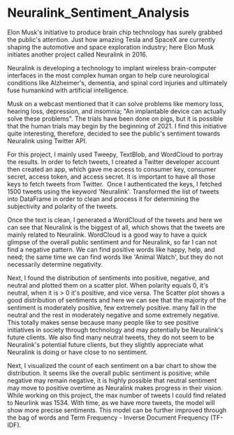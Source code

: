 # Neuralink_Sentiment_Analysis

Elon Musk's initiative to produce brain chip technology has surely grabbed the public's attention. Just how amazing Tesla and SpaceX are currently shaping the automotive and space exploration industry; here Elon Musk initiates another project called Neuralink in 2016. 

Neuralink is developing a technology to implant wireless brain-computer interfaces in the most complex human organ to help cure neurological conditions like Alzheimer's, dementia, and spinal cord injuries and ultimately fuse humankind with artificial intelligence. 

Musk on a webcast mentioned that it can solve problems like memory loss, hearing loss, depression, and insomnia; "An implantable device can actually solve these problems". The trials have been done on pigs, but it is possible that the human trials may begin by the beginning of 2021. I find this initiative quite interesting, therefore, decided to see the public's sentiment towards Neuralink using Twitter API. 

For this project, I mainly used Tweepy, TextBlob, and WordCloud to portray the results. In order to fetch tweets, I created a Twitter developer account then created an app, which gave me access to consumer key, consumer secret, access token, and access secret. It is important to have all those keys to fetch tweets from Twitter. 
Once I authenticated the keys, I fetched 1500 tweets using the keyword 'Neuralink'. Transformed the list of tweets into DataFrame in order to clean and process it for determining the subjectivity and polarity of the tweets. 

Once the text is clean, I generated a WordCloud of the tweets and here we can see that Neuralink is the biggest of all, which shows that the tweets are mainly related to Neuralink. WordCloud is a good way to have a quick glimpse of the overall public sentiment and for Neuralink, so far I can not find a negative pattern. We can find positive words like happy, help, and need; the same time we can find words like 'Animal Watch', but they do not necessarily determine negativity. 

Next, I found the distribution of sentiments into positive, negative, and neutral and plotted them on a scatter plot. When polarity equals 0, it's neutral, when it is > 0 it's positive, and vice versa. The Scatter plot shows a good distribution of sentiments and here we can see that the majority of the sentiment is moderately positive, few extremely positive. many fall in the neutral and the rest in moderately negative and some extremely negative. This totally makes sense because many people like to see positive initiatives in society through technology and may potentially be Neuralink's future clients. We also find many neutral tweets, they do not seem to be Neuralink's potential future clients, but they slightly appreciate what Neuralink is doing or have close to no sentiment. 

Next, I visualized the count of each sentiment on a bar chart to show the distribution. It seems like the overall public sentiment is positive; while negative may remain negative, it is highly possible that neutral sentiment may move to positive overtime as Neuralink makes progress in their vision. While working on this project, the max number of tweets I could find related to Neurlink was 1534. With time, as we have more tweets, the model will show more precise sentiments. This model can be further improved through the bag of words and Term Frequency - Inverse Document Frequency (TF-IDF).  
